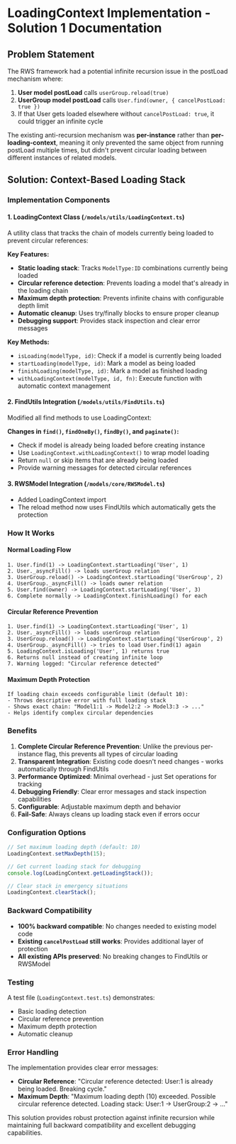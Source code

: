 # LoadingContext Implementation - Solution 1 Documentation

## Problem Statement

The RWS framework had a potential infinite recursion issue in the postLoad mechanism where:

1. **User model postLoad** calls `userGroup.reload(true)` 
2. **UserGroup model postLoad** calls `User.find(owner, { cancelPostLoad: true })`
3. If that User gets loaded elsewhere without `cancelPostLoad: true`, it could trigger an infinite cycle

The existing anti-recursion mechanism was **per-instance** rather than **per-loading-context**, meaning it only prevented the same object from running postLoad multiple times, but didn't prevent circular loading between different instances of related models.

## Solution: Context-Based Loading Stack

### Implementation Components

#### 1. LoadingContext Class (`/models/utils/LoadingContext.ts`)

A utility class that tracks the chain of models currently being loaded to prevent circular references:

**Key Features:**
- **Static loading stack**: Tracks `ModelType:ID` combinations currently being loaded
- **Circular reference detection**: Prevents loading a model that's already in the loading chain
- **Maximum depth protection**: Prevents infinite chains with configurable depth limit
- **Automatic cleanup**: Uses try/finally blocks to ensure proper cleanup
- **Debugging support**: Provides stack inspection and clear error messages

**Key Methods:**
- `isLoading(modelType, id)`: Check if a model is currently being loaded
- `startLoading(modelType, id)`: Mark a model as being loaded
- `finishLoading(modelType, id)`: Mark a model as finished loading
- `withLoadingContext(modelType, id, fn)`: Execute function with automatic context management

#### 2. FindUtils Integration (`/models/utils/FindUtils.ts`)

Modified all find methods to use LoadingContext:

**Changes in `find()`, `findOneBy()`, `findBy()`, and `paginate()`:**
- Check if model is already being loaded before creating instance
- Use `LoadingContext.withLoadingContext()` to wrap model loading
- Return `null` or skip items that are already being loaded
- Provide warning messages for detected circular references

#### 3. RWSModel Integration (`/models/core/RWSModel.ts`)

- Added LoadingContext import
- The reload method now uses FindUtils which automatically gets the protection

### How It Works

#### Normal Loading Flow
```
1. User.find(1) -> LoadingContext.startLoading('User', 1)
2. User._asyncFill() -> loads userGroup relation
3. UserGroup.reload() -> LoadingContext.startLoading('UserGroup', 2)  
4. UserGroup._asyncFill() -> loads owner relation
5. User.find(owner) -> LoadingContext.startLoading('User', 3)
6. Complete normally -> LoadingContext.finishLoading() for each
```

#### Circular Reference Prevention
```
1. User.find(1) -> LoadingContext.startLoading('User', 1)
2. User._asyncFill() -> loads userGroup relation
3. UserGroup.reload() -> LoadingContext.startLoading('UserGroup', 2)  
4. UserGroup._asyncFill() -> tries to load User.find(1) again
5. LoadingContext.isLoading('User', 1) returns true
6. Returns null instead of creating infinite loop
7. Warning logged: "Circular reference detected"
```

#### Maximum Depth Protection
```
If loading chain exceeds configurable limit (default 10):
- Throws descriptive error with full loading stack
- Shows exact chain: "Model1:1 -> Model2:2 -> Model3:3 -> ..."
- Helps identify complex circular dependencies
```

### Benefits

1. **Complete Circular Reference Prevention**: Unlike the previous per-instance flag, this prevents all types of circular loading
2. **Transparent Integration**: Existing code doesn't need changes - works automatically through FindUtils
3. **Performance Optimized**: Minimal overhead - just Set operations for tracking
4. **Debugging Friendly**: Clear error messages and stack inspection capabilities
5. **Configurable**: Adjustable maximum depth and behavior
6. **Fail-Safe**: Always cleans up loading stack even if errors occur

### Configuration Options

```typescript
// Set maximum loading depth (default: 10)
LoadingContext.setMaxDepth(15);

// Get current loading stack for debugging
console.log(LoadingContext.getLoadingStack());

// Clear stack in emergency situations
LoadingContext.clearStack();
```

### Backward Compatibility

- **100% backward compatible**: No changes needed to existing model code
- **Existing `cancelPostLoad` still works**: Provides additional layer of protection
- **All existing APIs preserved**: No breaking changes to FindUtils or RWSModel

### Testing

A test file (`LoadingContext.test.ts`) demonstrates:
- Basic loading detection
- Circular reference prevention  
- Maximum depth protection
- Automatic cleanup

### Error Handling

The implementation provides clear error messages:
- **Circular Reference**: "Circular reference detected: User:1 is already being loaded. Breaking cycle."
- **Maximum Depth**: "Maximum loading depth (10) exceeded. Possible circular reference detected. Loading stack: User:1 -> UserGroup:2 -> ..."

This solution provides robust protection against infinite recursion while maintaining full backward compatibility and excellent debugging capabilities.